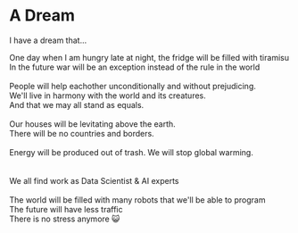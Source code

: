 # A Dream

I have a dream that...

One day when I am hungry late at night, the fridge will be filled with tiramisu
<br>
In the future war will be an exception instead of the rule in the world
<br> <br>
People will help eachother unconditionally and without prejudicing.
<br>
We'll live in harmony with the world and its creatures.
<br>
And that we may all stand as equals.
<br> <br>
Our houses will be levitating above the earth. 
<br>
There will be no countries and borders.
<br>  
Energy will be produced out of trash. We will stop global warming.  
<br> <br>
We all find work as Data Scientist & AI experts
<br> <br>
The world will be filled with many robots that we'll be able to program 
<br>
The future will have less traffic
<br>
There is no stress anymore :smiley_cat:
<br> <br>
